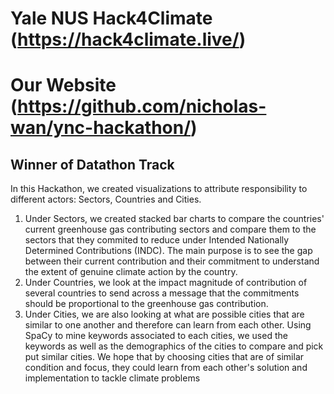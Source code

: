# Yale NUS Hack4Climate (https://hack4climate.live/)
# Our Website (https://github.com/nicholas-wan/ync-hackathon/)
## Winner of Datathon Track

In this Hackathon, we created visualizations to attribute responsibility to different actors: Sectors, Countries and Cities. 
1. Under Sectors, we created stacked bar charts to compare the countries' current greenhouse gas contributing sectors and compare them to the sectors that they commited to reduce under Intended Nationally Determined Contributions (INDC). The main purpose is to see the gap between their current contribution and their commitment to understand the extent of genuine climate action by the country. 
2. Under Countries, we look at the impact magnitude of contribution of several countries to send across a message that the commitments should be proportional to the greenhouse gas contribution. 
3. Under Cities, we are also looking at what are possible cities that are similar to one another and therefore can learn from each other. Using SpaCy to mine keywords associated to each cities, we used the keywords as well as the demographics of the cities to compare and pick put similar cities. We hope that by choosing cities that are of similar condition and focus, they could learn from each other's solution and implementation to tackle climate problems
